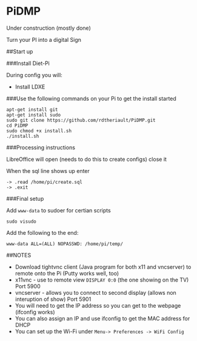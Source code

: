 # PiDMP

Under construction (mostly done)

Turn your PI into a digital Sign

##Start up

###Install Diet-Pi
 
During config you will:
 - Install LDXE

###Use the following commands on your Pi to get the install started

```
apt-get install git
apt-get install sudo
sudo git clone https://github.com/rdtheriault/PiDMP.git
cd PiDMP
sudo chmod +x install.sh
./install.sh
```

###Processing instructions

LibreOffice will open (needs to do this to create configs) close it

When the sql line shows up enter

```
-> .read /home/pi/create.sql   
-> .exit
```

###Final setup

Add `www-data` to sudoer for certian scripts

```
sudo visudo
```

Add the following to the end:
```
www-data ALL=(ALL) NOPASSWD: /home/pi/temp/
```


##NOTES

 - Download tightvnc client (Java program for both x11 and vncserver) to remote onto the Pi (Putty works well, too)
 - x11vnc - use to remote view `DISPLAY 0:0` (the one showing on the TV) Port 5900
 - vncserver - allows you to connect to second display (allows non interuption of show) Port 5901
 - You will need to get the IP address so you can get to the webpage (ifconfig works)
 - You can also assign an IP and use ifconfig to get the MAC address for DHCP
 - You can set up the Wi-Fi under `Menu-> Preferences -> WiFi Config`
